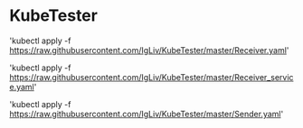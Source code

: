 # KubeTester

'kubectl apply -f https://raw.githubusercontent.com/IgLiv/KubeTester/master/Receiver.yaml'

'kubectl apply -f https://raw.githubusercontent.com/IgLiv/KubeTester/master/Receiver_service.yaml'

'kubectl apply -f https://raw.githubusercontent.com/IgLiv/KubeTester/master/Sender.yaml'
